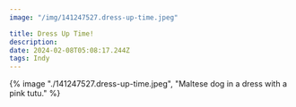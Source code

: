```yaml
---
image: "/img/141247527.dress-up-time.jpeg"

title: Dress Up Time!
description: 
date: 2024-02-08T05:08:17.244Z
tags: Indy
---
```

{% image "./141247527.dress-up-time.jpeg", "Maltese dog in a dress with a pink tutu." %}